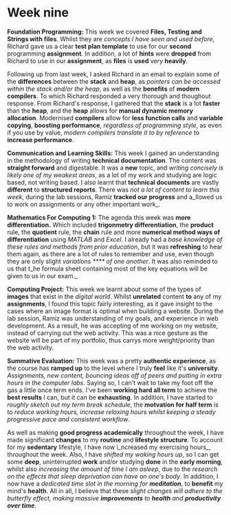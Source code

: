 # Week nine

**Foundation Programming:** This week we covered **Files, Testing and Strings with files**. Whilst they are _concepts I have seen and used before_, Richard gave us a clear **test plan template** to use for our **second** programming **assignment**. In addition, a lot of **hints** were **dropped** from Richard to use in our **assignment**, as **files** is **used** very **heavily**.

Following up from last week, I asked Richard in an email to explain some of the **differences** between the **stack** and **heap**, as _pointers can be accessed within the stack and/or the heap_, as well as the **benefits** of **modern compilers**. To which Richard responded a very thorough and thoughout response. From Richard's response, I gathered that the **stack** is a lot **faster** than the **heap**, and the **heap** allows for **manual dynamic memory allocation**. Modernised **compilers** allow for **less function calls** and **variable copying**, **boosting performance**, _regardless of programming style_, as even if you use by value, _modern compilers translate it to by reference_ to **increase performance**.

**Communication and Learning Skills:** This week I gained an understanding in the methodology of writing **technical documentation**. The content was **straight forward** and digestable. It was a **new** topic, and _writing concisely is likely one of my weakest areas_, as a lot of my work and studying are logic based, not writing based. I also learnt that **technical documents** are vastly **different** to **structured reports**. There was _not a lot of content to learn this week_, during the lab sessions, Ramiz **tracked our progress** and a_llowed us to work on assignments or any other important work_.

**Mathematics For Computing 1:** The agenda this week was **more differentiation.** Which included **trigonmetry differentiation**, the **product** rule, the **quotient** rule, the **chain** rule and more **numerical method ways of differentiation** using _MATLAB_ and _Excel_. I already had a _base knowledge of these rules and methods from prior education_, but it was **refreshing** to hear them again, as there are a lot of rules to remember and use, even though they are only slight _variations **** of one another_. It was also reminded to us that t_he formula sheet containing most of the key equations will be given to us in our exam._

**Computing Project:** This week we learnt about some of the types of **images** that exist in the _digital world_. Whilst **unrelated** content **to** any of my **assignments**, I found this topic fairly interesting, as it gave insight to the cases where an image format is optimal when building a website. During the lab session, Ramiz was understanding of my goals, and experience in web development. As a result, he was accepting of me working on my website, instead of carrying out the web activity. This was a nice gesture as the website will be part of my portfolio, thus carrys more weight/priority than the web activity. &#x20;

**Summative Evaluation:** This week was a pretty **authentic experience**, as the course has **ramped up** to the level where I truly **feel** like it's **university**. _Assignments, new content, bouncing ideas off of peers and putting in extra hours in the computer labs_. Saying so, I can't wait to take my foot off the gas a little once term ends. I've been **working hard all term** to achieve the **best results** I can, but it can be **exhausting**. In addition, I have started to _roughly sketch out my term break schedule_, the **motvation for half term** is to _reduce working hours, increase relaxing hours whilst keeping a steady progressive pace and consistent workflow_.

As well as making **good progress academically** throughout the week, I have made significant **changes** to my **routine** and **lifestyle structure**. To account for my **sedentary** lifestyle, I have now i_ncreased my exercising hours_, throughout the week. Also, I have _shifted my waking hours up_, so I can get some **deep**, uninterrupted **work** and/or studying **done** in the **early morning**, whilst also _increasing the amount of time I am asleep_, due to the _research on the effects that sleep deprivation can have on one's body_. In addition, I now have a _dedicated time slot in the morning for **meditation**_, to **benefit** my mind's **health**. All in all, I believe that these _slight changes will adhere to the butterfly effect, making massive **improvements** to **health** and **productivity over time**_.

